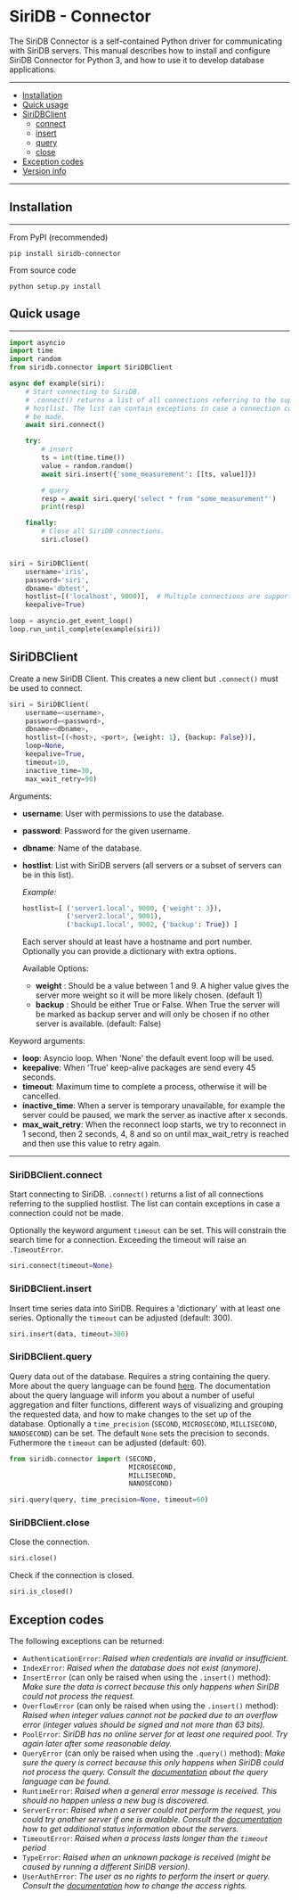 SiriDB - Connector
==================

The SiriDB Connector is a self-contained Python driver for communicating with SiriDB servers.
This manual describes how to install and configure SiriDB Connector for Python 3, and how to use it to develop database applications.


---------------------------------------
  * [Installation](#installation)
  * [Quick usage](#quick-usage)
  * [SiriDBClient](#siridbclient)
    * [connect](#siridbclientconnect)
    * [insert](#siridbclientinsert)
    * [query](#siridbclientquery)
    * [close](#siridbclientclose)
  * [Exception codes](#exception-codes)
  * [Version info](#version-info)

---------------------------------------

## Installation
------------

From PyPI (recommended)

```
pip install siridb-connector
```

From source code

```
python setup.py install
```


## Quick usage
-------

```python
import asyncio
import time
import random
from siridb.connector import SiriDBClient

async def example(siri):
    # Start connecting to SiriDB.
    # .connect() returns a list of all connections referring to the supplied
    # hostlist. The list can contain exceptions in case a connection could not
    # be made.
    await siri.connect()

    try:
        # insert
        ts = int(time.time())
        value = random.random()
        await siri.insert({'some_measurement': [[ts, value]]})

        # query
        resp = await siri.query('select * from "some_measurement"')
        print(resp)

    finally:
        # Close all SiriDB connections.
        siri.close()


siri = SiriDBClient(
    username='iris',
    password='siri',
    dbname='dbtest',
    hostlist=[('localhost', 9000)],  # Multiple connections are supported
    keepalive=True)

loop = asyncio.get_event_loop()
loop.run_until_complete(example(siri))
```


## SiriDBClient
Create a new SiriDB Client. This creates a new client but `.connect()` must be used to connect.

```python
siri = SiriDBClient(
    username=<username>,
    password=<password>,
    dbname=<dbname>,
    hostlist=[(<host>, <port>, {weight: 1}, {backup: False})],
    loop=None,
    keepalive=True,
    timeout=10,
    inactive_time=30,
    max_wait_retry=90)
```

Arguments:
* __username__: User with permissions to use the database.
* __password__: Password for the given username.
* __dbname__: Name of the database.
* __hostlist__: List with SiriDB servers (all servers or a subset of
servers can be in this list).


    *Example:*
    ```python
    hostlist=[ ('server1.local', 9000, {'weight': 3}),
               ('server2.local', 9001),
               ('backup1.local', 9002, {'backup': True}) ]
    ```
    Each server should at least have a hostname and port
    number. Optionally you can provide a dictionary with
    extra options.

    Available Options:
    - __weight__ : Should be a value between 1 and 9. A higher
                value gives the server more weight so it will
                be more likely chosen. (default 1)
    - __backup__ : Should be either True or False. When True the
                server will be marked as backup server and
                will only be chosen if no other server is
                available. (default: False)


Keyword arguments:
* __loop__: Asyncio loop. When 'None' the default event loop will be used.
* __keepalive__: When 'True' keep-alive packages are send every 45 seconds.
* __timeout__: Maximum time to complete a process, otherwise it will be cancelled.
* __inactive_time__: When a server is temporary unavailable, for
example the server could be paused, we mark the server as inactive after x seconds.
* __max_wait_retry__: When the reconnect loop starts, we try to reconnect in 1 second, then 2 seconds, 4, 8 and so on until max_wait_retry is reached and then use this value to retry again.
******************************************************************************

### SiriDBClient.connect

Start connecting to SiriDB. `.connect()` returns a list of all connections referring to the supplied hostlist. The list can contain exceptions in case a connection could not be made.

Optionally the keyword argument `timeout` can be set. This will constrain the search time for a connection. Exceeding the timeout will raise an `.TimeoutError`.

```python
siri.connect(timeout=None)
```

### SiriDBClient.insert

Insert time series data into SiriDB. Requires a 'dictionary' with at least one series.
Optionally the `timeout` can be adjusted (default: 300).

```python
siri.insert(data, timeout=300)
```

### SiriDBClient.query

Query data out of the database. Requires a string containing the query. More about the query language can be found [here](http://siridb.net/docs/). The documentation about the query language will inform you about a number of useful aggregation and filter functions, different ways of visualizing and grouping the requested data, and how to make changes to the set up of the database. Optionally a `time_precision` (`SECOND`, `MICROSECOND`, `MILLISECOND`, `NANOSECOND`) can be set. The default `None` sets the precision to seconds. Futhermore the `timeout` can be adjusted (default: 60).

```python
from siridb.connector import (SECOND,
                              MICROSECOND,
                              MILLISECOND,
                              NANOSECOND)

siri.query(query, time_precision=None, timeout=60)
```

### SiriDBClient.close

Close the connection.

```python
siri.close()
```

Check if the connection is closed.

```python
siri.is_closed()
```

## Exception codes

The following exceptions can be returned:

- `AuthenticationError`:
 *Raised when credentials are invalid or insufficient.*
- `IndexError`:
*Raised when the database does not exist (anymore).*
- `InsertError` (can only be raised when using the `.insert()` method):
 *Make sure the data is correct because this only happens when SiriDB could not process the request.*
- `OverflowError` (can only be raised when using the `.insert()` method):
 *Raised when integer values cannot not be packed due to an overflow error (integer values should be signed and not more than 63 bits).*
- `PoolError`:
 *SiriDB has no online server for at least one required pool. Try again later after some reasonable delay.*
- `QueryError` (can only be raised when using the `.query()` method):
 *Make sure the query is correct because this only happens when SiriDB could not process the query. Consult the [documentation](http://siridb.net/docs/#help_select) about the query language can be found.*
- `RuntimeError`:
 *Raised when a general error message is received. This should no happen unless a new bug is discovered.*
- `ServerError`:
 *Raised when a server could not perform the request, you could try another server if one is available. Consult the [documentation](http://siridb.net/docs/#help_list_servers) how to get additional status information about the servers.*
- `TimeoutError`:
 *Raised when a process lasts longer than the `timeout` period*
- `TypeError`:
 *Raised when an unknown package is received (might be caused by running a different SiriDB version).*
- `UserAuthError`:
 *The user as no rights to perform the insert or query. Consult the [documentation](http://siridb.net/docs/#help_access) how to change the access rights.*


